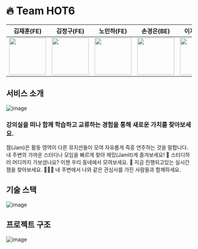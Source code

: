 # 🔥 Team HOT6
|김재훈(FE)|김정구(FE)|노민하(FE)|손경은(BE)|이지연(BE)|정우용(BE)|
|:---:|:---:|:---:|:---:|:---:|:---:|
|<a href="https://github.com/halmokme"><img width="100px" src="https://user-images.githubusercontent.com/92264867/205259447-92527e18-feff-4e00-9c91-1914d5b4fb8a.png" /></a>|<a href="https://github.com/JulyK9"><img width="100px" src="https://user-images.githubusercontent.com/92264867/205260308-616bef66-af06-4901-aefb-1ff7a642d9cf.png" /></a>|<a href="https://github.com/MinaRoh"><img width="100px" src="https://user-images.githubusercontent.com/92264867/205259807-2fc6395c-237f-4ba8-b1c4-3cd24c397f42.png" /></a>|<a href="https://github.com/kexxxon"><img width="100px" src="https://user-images.githubusercontent.com/92264867/205260184-1ab38894-1c0b-40a6-9b8a-fc8acd79dc5c.png" /></a>|<a href="https://github.com/jylee-me"><img width="100px" src="https://user-images.githubusercontent.com/92264867/205259948-6f2976c9-80cb-4279-ac85-446d36f53c3e.png" /></a>|<a href="https://github.com/jwyong4"><img width="100px" src="https://user-images.githubusercontent.com/92264867/205260038-d168cdd8-9bc2-4033-8a4c-9dc594021c60.png" /></a>

## 서비스 소개
![image](https://user-images.githubusercontent.com/92264867/205497095-129ae50a-10a6-4e5c-af8a-4a7a640622bc.png)
### 강의실을 떠나 함께 학습하고 교류하는 경험을 통해 새로운 가치를 찾아보세요.
잼(Jam)은 활동 영역이 다른 뮤지션들이 모여 자유롭게 즉흥 연주하는 것을 말합니다. 
내 주변의 가까운 스터디나 모임을 빠르게 찾아 재밌(JamIt)게 즐겨보세요!
📝 스터디하러 어디까지 가보셨나요? 이젠 우리 동네에서 모여보세요.
📍 지금 진행되고있는 실시간 잼을 찾아보세요.
🧑‍🤝‍🧑 내 주변에서 나와 같은 관심사를 가진 사람들과 함께하세요.

## 기술 스택
![image](https://user-images.githubusercontent.com/92264867/205496985-0bf19090-b9d8-47fb-a1ad-5ee4fb452477.png)

## 프로젝트 구조
![image](https://user-images.githubusercontent.com/92264867/205497004-b11c084c-7385-437f-9a77-e5dad4b7b6ee.png)
